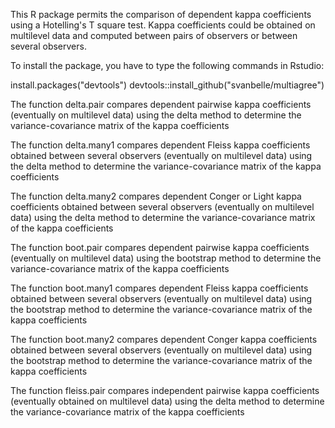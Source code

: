 This R package permits the comparison of dependent kappa coefficients using a Hotelling's T square test.
Kappa coefficients could be obtained on multilevel data and computed between pairs of observers 
or between several observers.

To install the package, you have to type the following commands in Rstudio:

install.packages("devtools")
devtools::install_github("svanbelle/multiagree")

The function delta.pair compares dependent pairwise kappa coefficients (eventually on multilevel data) using the delta method to determine the variance-covariance matrix of the kappa coefficients

The function delta.many1 compares dependent Fleiss kappa coefficients obtained between several observers  (eventually on multilevel data) using the delta method to determine the variance-covariance matrix of the kappa coefficients

The function delta.many2 compares dependent Conger or Light kappa coefficients obtained between several observers  (eventually on multilevel data) using the delta method to determine the variance-covariance matrix of the kappa coefficients

The function boot.pair compares dependent pairwise kappa coefficients (eventually on multilevel data) using the bootstrap method to determine the variance-covariance matrix of the kappa coefficients

The function boot.many1 compares dependent Fleiss kappa coefficients obtained between several observers  (eventually on multilevel data) using the bootstrap method to determine the variance-covariance matrix of the kappa coefficients

The function boot.many2 compares dependent Conger kappa coefficients obtained between several observers  (eventually on multilevel data) using the bootstrap method to determine the variance-covariance matrix of the kappa coefficients


The function fleiss.pair compares independent pairwise kappa coefficients (eventually obtained on multilevel data) using the delta method to determine the variance-covariance matrix of the kappa coefficients


